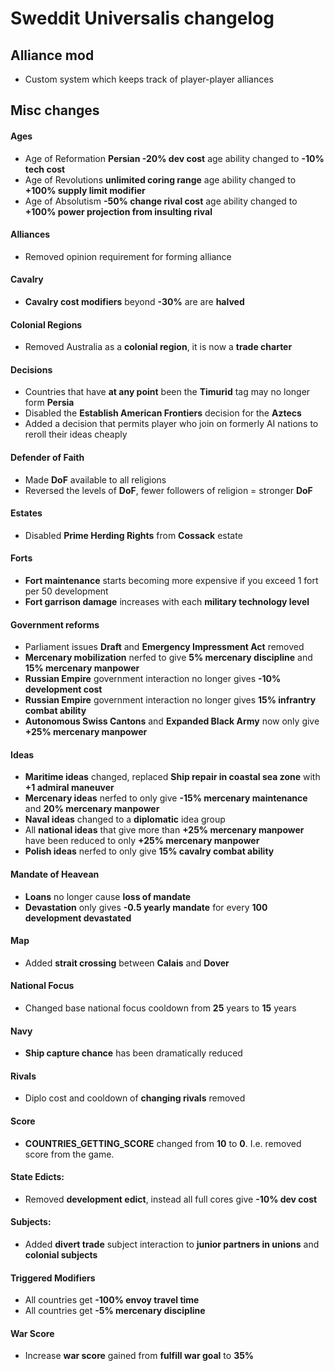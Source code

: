 # Sweddit Universalis changelog

## Alliance mod
- Custom system which keeps track of player-player alliances

## Misc changes

#### Ages
- Age of Reformation **Persian -20% dev cost** age ability changed to **-10% tech cost**
- Age of Revolutions **unlimited coring range** age ability changed to **+100% supply limit modifier**
- Age of Absolutism **-50% change rival cost** age ability changed to **+100% power projection from insulting rival**

#### Alliances
- Removed opinion requirement for forming alliance

#### Cavalry
- **Cavalry cost modifiers** beyond **-30%** are are **halved**

#### Colonial Regions
- Removed Australia as a **colonial region**, it is now a **trade charter**

#### Decisions
- Countries that have **at any point** been the **Timurid** tag may no longer form **Persia**
- Disabled the **Establish American Frontiers** decision for the **Aztecs**
- Added a decision that permits player who join on formerly AI nations to reroll their ideas cheaply

#### Defender of Faith
- Made **DoF** available to all religions
- Reversed the levels of **DoF**, fewer followers of religion = stronger **DoF**

#### Estates
- Disabled **Prime Herding Rights** from **Cossack** estate

#### Forts
- **Fort maintenance** starts becoming more expensive if you exceed 1 fort per 50 development
- **Fort garrison damage** increases with each **military technology level**

#### Government reforms
- Parliament issues **Draft** and **Emergency Impressment Act** removed
- **Mercenary mobilization** nerfed to give **5% mercenary discipline** and **15% mercenary manpower**
- **Russian Empire** government interaction no longer gives **-10% development cost**
- **Russian Empire** government interaction no longer gives **15% infrantry combat ability**
- **Autonomous Swiss Cantons** and **Expanded Black Army** now only give **+25% mercenary manpower**

#### Ideas
- **Maritime ideas** changed, replaced **Ship repair in coastal sea zone** with **+1 admiral maneuver**
- **Mercenary ideas** nerfed to only give **-15% mercenary maintenance** and **20% mercenary manpower**
- **Naval ideas** changed to a **diplomatic** idea group
- All **national ideas** that give more than **+25% mercenary manpower** have been reduced to only **+25% mercenary manpower**
- **Polish ideas** nerfed to only give **15% cavalry combat ability**

#### Mandate of Heavean
- **Loans** no longer cause **loss of mandate**
- **Devastation** only gives **-0.5 yearly mandate** for every **100 development devastated**

#### Map
- Added **strait crossing** between **Calais** and **Dover**

#### National Focus
- Changed base national focus cooldown from **25** years to **15** years

#### Navy
- **Ship capture chance** has been dramatically reduced

#### Rivals
- Diplo cost and cooldown of **changing rivals** removed

#### Score
- **COUNTRIES_GETTING_SCORE** changed from **10** to **0**. I.e. removed score from the game.

#### State Edicts:
- Removed **development edict**, instead all full cores give **-10% dev cost**

#### Subjects:
- Added **divert trade** subject interaction to **junior partners in unions** and **colonial subjects**

####  Triggered Modifiers
- All countries get **-100% envoy travel time**
- All countries get **-5% mercenary discipline**

#### War Score
- Increase **war score** gained from **fulfill war goal** to **35%**
